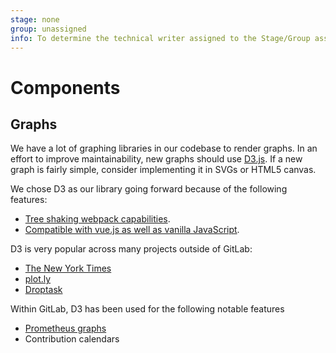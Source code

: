 ```yaml
---
stage: none
group: unassigned
info: To determine the technical writer assigned to the Stage/Group associated with this page, see https://about.gitlab.com/handbook/engineering/ux/technical-writing/#assignments
---
```


# Components

## Graphs

We have a lot of graphing libraries in our codebase to render graphs. In an effort to improve maintainability, new graphs should use [D3.js](https://d3js.org/). If a new graph is fairly simple, consider implementing it in SVGs or HTML5 canvas.

We chose D3 as our library going forward because of the following features:

- [Tree shaking webpack capabilities](https://github.com/d3/d3/blob/master/CHANGES.md#changes-in-d3-40).
- [Compatible with vue.js as well as vanilla JavaScript](https://github.com/d3/d3/blob/master/CHANGES.md#changes-in-d3-40).

D3 is very popular across many projects outside of GitLab:

- [The New York Times](https://archive.nytimes.com/www.nytimes.com/interactive/2012/02/13/us/politics/2013-budget-proposal-graphic.html)
- [plot.ly](https://plotly.com/)
- [Droptask](https://www.ayoa.com/previously-droptask/)

Within GitLab, D3 has been used for the following notable features

- [Prometheus graphs](../../../user/project/integrations/prometheus.md)
- Contribution calendars
